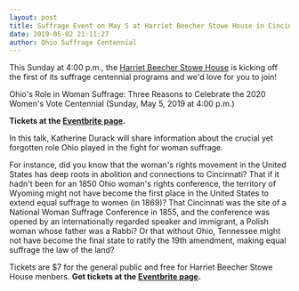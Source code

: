 ```yaml
---
layout: post
title: Suffrage Event on May 5 at Harriet Beecher Stowe House in Cincinnati
date: 2019-05-02 21:11:27
author: Ohio Suffrage Centennial
---
```


This Sunday at 4:00 p.m., the <a href="http://stowehousecincy.org/index.html" target="_blank">Harriet Beecher Stowe House</a> is kicking off the first of its suffrage centennial programs and we'd love for you to join!

Ohio's Role in Woman Suffrage: Three Reasons to Celebrate the 2020 Women's Vote Centennial (Sunday, May 5, 2019 at 4:00 p.m.)

**Tickets at the <a href="https://www.eventbrite.com/e/ohios-role-in-woman-suffrage-three-reasons-to-celebrate-the-2020-womens-vote-centennial-tickets-56671134890" target="_blank">Eventbrite page</a>.**

In this talk, Katherine Durack will share information about the crucial yet forgotten role Ohio played in the fight for woman suffrage. 

For instance, did you know that the woman's rights movement in the United States has deep roots in abolition and connections to Cincinnati? That if it hadn't been for an 1850 Ohio woman's rights conference, the territory of Wyoming might not have become the first place in the United States to extend equal suffrage to women (in 1869)? That Cincinnati was the site of a National Woman Suffrage Conference in 1855, and the conference was opened by an internationally regarded speaker and immigrant, a Polish woman whose father was a Rabbi? Or that without Ohio, Tennessee might not have become the final state to ratify the 19th amendment, making equal suffrage the law of the land?

Tickets are $7 for the general public and free for Harriet Beecher Stowe House menbers. **Get tickets at the <a href="https://www.eventbrite.com/e/ohios-role-in-woman-suffrage-three-reasons-to-celebrate-the-2020-womens-vote-centennial-tickets-56671134890" target="_blank">Eventbrite page</a>.**
